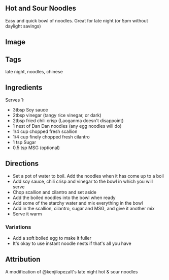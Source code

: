 ## Hot and Sour Noodles
Easy and quick bowl of noodles. Great for late night (or 5pm without daylight savings)
## Image
## Tags
late night, noodles, chinese
## Ingredients
Serves 1:
- 3tbsp Soy sauce
- 2tbsp vinegar (tangy rice vinegar, or dark)
- 2tbsp fried chili crisp (Laoganma doesn't disappoint)
- 1 nest of Dan Dan noodles (any egg noodles will do)
- 1/4 cup chopped fresh scallion
- 1/4 cup finely chopped fresh cilantro
- 1 tsp Sugar 
- 0.5 tsp MSG (optional)
  
## Directions
- Set a pot of water to boil. Add the noodles when it has come up to a boil 
- Add soy sauce, chili crisp and vinegar to the bowl in which you will serve
- Chop scallion and cilantro and set aside
- Add the boiled noodles into the bowl when ready
- Add some of the starchy water and mix everything in the bowl
- Add in the scallion, cilantro, sugar and MSG, and give it another mix
- Serve it warm
  
### Variations
- Add a soft boiled egg to make it fuller 
- It's okay to use instant noodle nests if that's all you have 

## Attribution
A modification of @kenjilopezalt's late night hot & sour noodles